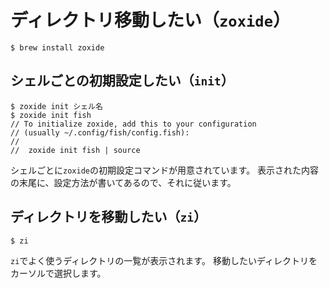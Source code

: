 # ディレクトリ移動したい（``zoxide``）

```console
$ brew install zoxide
```

## シェルごとの初期設定したい（``init``）

```console
$ zoxide init シェル名
$ zoxide init fish
// To initialize zoxide, add this to your configuration
// (usually ~/.config/fish/config.fish):
//
//  zoxide init fish | source
```

シェルごとに``zoxide``の初期設定コマンドが用意されています。
表示された内容の末尾に、設定方法が書いてあるので、それに従います。

## ディレクトリを移動したい（``zi``）

```console
$ zi
```

``zi``でよく使うディレクトリの一覧が表示されます。
移動したいディレクトリをカーソルで選択します。
